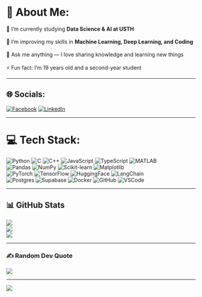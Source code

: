 # 💫 About Me:
🔭 I’m currently studying **Data Science & AI at USTH** <br>  
🌱 I’m improving my skills in **Machine Learning, Deep Learning, and Coding** <br>  
💬 Ask me anything — I love sharing knowledge and learning new things <br>  
⚡ Fun fact: I’m 19 years old and a second-year student <br>  

---

## 🌐 Socials:
[![Facebook](https://img.shields.io/badge/Facebook-%231877F2.svg?logo=Facebook&logoColor=white)](https://www.facebook.com/DaoTrung1311) 
[![LinkedIn](https://img.shields.io/badge/LinkedIn-%230077B5.svg?logo=linkedin&logoColor=white)](https://www.linkedin.com/in/daotrung131105/) 

---

# 💻 Tech Stack:
![Python](https://img.shields.io/badge/python-%233776AB.svg?style=for-the-badge&logo=python&logoColor=white) 
![C](https://img.shields.io/badge/c-%2300599C.svg?style=for-the-badge&logo=c&logoColor=white) 
![C++](https://img.shields.io/badge/c++-%2300599C.svg?style=for-the-badge&logo=c%2B%2B&logoColor=white) 
![JavaScript](https://img.shields.io/badge/javascript-%23323330.svg?style=for-the-badge&logo=javascript&logoColor=%23F7DF1E) 
![TypeScript](https://img.shields.io/badge/typescript-%23007ACC.svg?style=for-the-badge&logo=typescript&logoColor=white) 
![MATLAB](https://img.shields.io/badge/MATLAB-%23e16737.svg?style=for-the-badge&logo=mathworks&logoColor=white)  
![Pandas](https://img.shields.io/badge/pandas-%23150458.svg?style=for-the-badge&logo=pandas&logoColor=white) 
![NumPy](https://img.shields.io/badge/numpy-%23013243.svg?style=for-the-badge&logo=numpy&logoColor=white) 
![Scikit-learn](https://img.shields.io/badge/scikit--learn-%23F7931E.svg?style=for-the-badge&logo=scikit-learn&logoColor=white) 
![Matplotlib](https://img.shields.io/badge/Matplotlib-%2300599C.svg?style=for-the-badge&logo=plotly&logoColor=white)  
![PyTorch](https://img.shields.io/badge/PyTorch-%23EE4C2C.svg?style=for-the-badge&logo=PyTorch&logoColor=white) 
![TensorFlow](https://img.shields.io/badge/TensorFlow-%23FF6F00.svg?style=for-the-badge&logo=TensorFlow&logoColor=white) 
![HuggingFace](https://img.shields.io/badge/HuggingFace-%23FFCC00.svg?style=for-the-badge&logo=huggingface&logoColor=black) 
![LangChain](https://img.shields.io/badge/LangChain-%2300B8A9.svg?style=for-the-badge&logo=chainlink&logoColor=white)  
![Postgres](https://img.shields.io/badge/postgres-%23316192.svg?style=for-the-badge&logo=postgresql&logoColor=white) 
![Supabase](https://img.shields.io/badge/Supabase-%233FCF8E.svg?style=for-the-badge&logo=supabase&logoColor=white) 
![Docker](https://img.shields.io/badge/docker-%230db7ed.svg?style=for-the-badge&logo=docker&logoColor=white) 
![GitHub](https://img.shields.io/badge/github-%23121011.svg?style=for-the-badge&logo=github&logoColor=white) 
![VSCode](https://img.shields.io/badge/VS%20Code-%23007ACC.svg?style=for-the-badge&logo=visual-studio-code&logoColor=white)  

--- 

## 📊 GitHub Stats

![](https://github-readme-stats.vercel.app/api?username=Daotrung1311&show_icons=true)<br/>
![](https://github-readme-streak-stats.herokuapp.com/?user=Daotrung1311&hide_border=true)<br/>
![](https://github-readme-stats.vercel.app/api/top-langs/?username=Daotrung1311&hide_border=true&include_all_commits=true&count_private=true&layout=compact)

---

### ✍️ Random Dev Quote
![](https://quotes-github-readme.vercel.app/api?type=horizontal)

---

[![](https://visitcount.itsvg.in/api?id=Daotrung1311&icon=5&color=6)](https://visitcount.itsvg.in)
